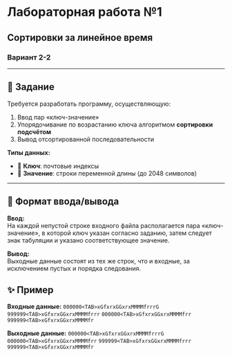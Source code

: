 # Лабораторная работа №1
## Сортировки за линейное время  
### Вариант 2-2  

---

## 📌 Задание
Требуется разработать программу, осуществляющую:
1. Ввод пар «ключ-значение»  
2. Упорядочивание по возрастанию ключа алгоритмом **сортировки подсчётом**  
3. Вывод отсортированной последовательности  

**Типы данных:**
- 🔑 **Ключ**: почтовые индексы  
- 📝 **Значение**: строки переменной длины (до 2048 символов)  

---

## 📂 Формат ввода/вывода
**Ввод:**  
На каждой непустой строке входного файла располагается пара «ключ-значение», в которой ключ указан согласно заданию, затем следует знак табуляции и указано соответствующее значение.

**Вывод:**  
Выходные данные состоят из тех же строк, что и входные, за исключением пустых и порядка следования.

## ✨ Пример
**Входные данные:**
`000000<TAB>xGfxrxGGxrxMMMMfrrrG`
`999999<TAB>xGfxrxGGxrxMMMMfrrr`
`000000<TAB>xGfxrxGGxrxMMMMfrr`
`999999<TAB>xGfxrxGGxrxMMMMfr`

**Выходные данные:**
`000000<TAB>xGfxrxGGxrxMMMMfrrrG`
`000000<TAB>xGfxrxGGxrxMMMMfrr`
`999999<TAB>xGfxrxGGxrxMMMMfrrr`
`999999<TAB>xGfxrxGGxrxMMMMfr`
